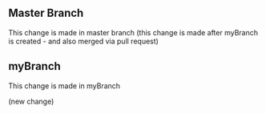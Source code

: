 ## Master Branch
This change is made in master branch (this change is made after myBranch is created - and also merged via pull request)


## myBranch
This change is made in myBranch


(new change)
